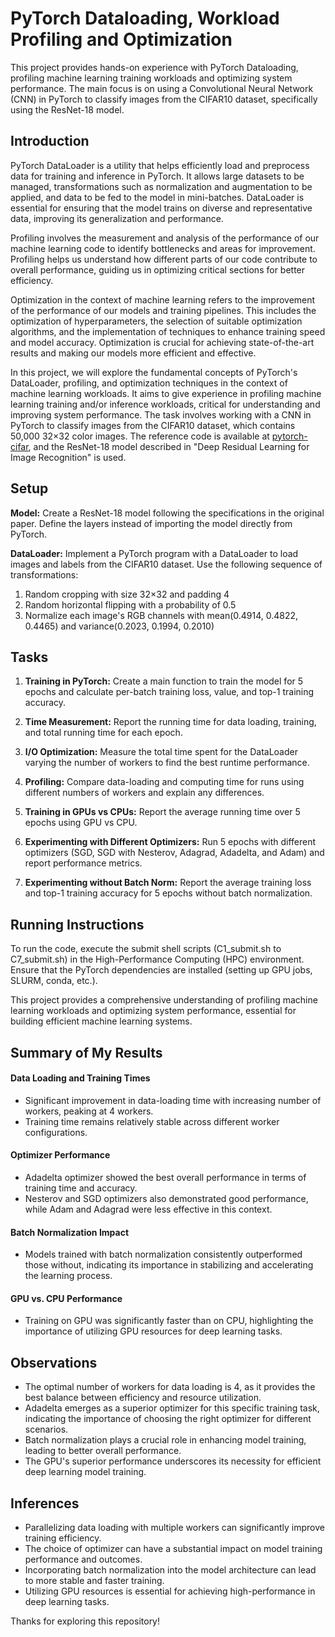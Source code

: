 # PyTorch Dataloading, Workload Profiling and Optimization

This project provides hands-on experience with PyTorch Dataloading, profiling machine learning training workloads and optimizing system performance. The main focus is on using a Convolutional Neural Network (CNN) in PyTorch to classify images from the CIFAR10 dataset, specifically using the ResNet-18 model.

## Introduction

PyTorch DataLoader is a utility that helps efficiently load and preprocess data for training and inference in PyTorch. It allows large datasets to be managed, transformations such as normalization and augmentation to be applied, and data to be fed to the model in mini-batches. DataLoader is essential for ensuring that the model trains on diverse and representative data, improving its generalization and performance.

Profiling involves the measurement and analysis of the performance of our machine learning code to identify bottlenecks and areas for improvement. Profiling helps us understand how different parts of our code contribute to overall performance, guiding us in optimizing critical sections for better efficiency.

Optimization in the context of machine learning refers to the improvement of the performance of our models and training pipelines. This includes the optimization of hyperparameters, the selection of suitable optimization algorithms, and the implementation of techniques to enhance training speed and model accuracy. Optimization is crucial for achieving state-of-the-art results and making our models more efficient and effective.

In this project, we will explore the fundamental concepts of PyTorch's DataLoader, profiling, and optimization techniques in the context of machine learning workloads. It aims to give experience in profiling machine learning training and/or inference workloads, critical for understanding and improving system performance. The task involves working with a CNN in PyTorch to classify images from the CIFAR10 dataset, which contains 50,000 32×32 color images. The reference code is available at [pytorch-cifar](https://github.com/kuangliu/pytorch-cifar), and the ResNet-18 model described in "Deep Residual Learning for Image Recognition" is used.

## Setup

**Model:** Create a ResNet-18 model following the specifications in the original paper. Define the layers instead of importing the model directly from PyTorch.

**DataLoader:** Implement a PyTorch program with a DataLoader to load images and labels from the CIFAR10 dataset. Use the following sequence of transformations:
1. Random cropping with size 32×32 and padding 4
2. Random horizontal flipping with a probability of 0.5
3. Normalize each image's RGB channels with mean(0.4914, 0.4822, 0.4465) and variance(0.2023, 0.1994, 0.2010)

## Tasks

1. **Training in PyTorch:** Create a main function to train the model for 5 epochs and calculate per-batch training loss, value, and top-1 training accuracy.

2. **Time Measurement:** Report the running time for data loading, training, and total running time for each epoch.

3. **I/O Optimization:** Measure the total time spent for the DataLoader varying the number of workers to find the best runtime performance.

4. **Profiling:** Compare data-loading and computing time for runs using different numbers of workers and explain any differences.

5. **Training in GPUs vs CPUs:** Report the average running time over 5 epochs using GPU vs CPU.

6. **Experimenting with Different Optimizers:** Run 5 epochs with different optimizers (SGD, SGD with Nesterov, Adagrad, Adadelta, and Adam) and report performance metrics.

7. **Experimenting without Batch Norm:** Report the average training loss and top-1 training accuracy for 5 epochs without batch normalization.

## Running Instructions

To run the code, execute the submit shell scripts (C1_submit.sh to C7_submit.sh) in the High-Performance Computing (HPC) environment. Ensure that the PyTorch dependencies are installed (setting up GPU jobs, SLURM, conda, etc.).

This project provides a comprehensive understanding of profiling machine learning workloads and optimizing system performance, essential for building efficient machine learning systems.

## Summary of My Results

#### Data Loading and Training Times

- Significant improvement in data-loading time with increasing number of workers, peaking at 4 workers.
- Training time remains relatively stable across different worker configurations.

#### Optimizer Performance

- Adadelta optimizer showed the best overall performance in terms of training time and accuracy.
- Nesterov and SGD optimizers also demonstrated good performance, while Adam and Adagrad were less effective in this context.

#### Batch Normalization Impact

- Models trained with batch normalization consistently outperformed those without, indicating its importance in stabilizing and accelerating the learning process.

#### GPU vs. CPU Performance

- Training on GPU was significantly faster than on CPU, highlighting the importance of utilizing GPU resources for deep learning tasks.

## Observations

- The optimal number of workers for data loading is 4, as it provides the best balance between efficiency and resource utilization.
- Adadelta emerges as a superior optimizer for this specific training task, indicating the importance of choosing the right optimizer for different scenarios.
- Batch normalization plays a crucial role in enhancing model training, leading to better overall performance.
- The GPU's superior performance underscores its necessity for efficient deep learning model training.

## Inferences

- Parallelizing data loading with multiple workers can significantly improve training efficiency.
- The choice of optimizer can have a substantial impact on model training performance and outcomes.
- Incorporating batch normalization into the model architecture can lead to more stable and faster training.
- Utilizing GPU resources is essential for achieving high-performance in deep learning tasks.

Thanks for exploring this repository!
